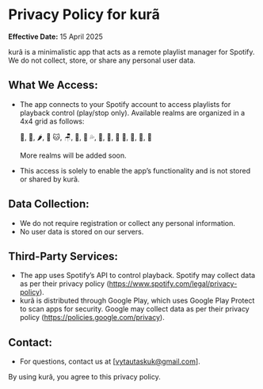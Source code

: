 # Privacy Policy for kurã

**Effective Date:** 15 April 2025

kurã is a minimalistic app that acts as a remote playlist manager for Spotify. We do not collect, store, or share any personal user data.

## What We Access:
- The app connects to your Spotify account to access playlists for playback control (play/stop only). Available realms are organized in a 4x4 grid as follows:

  🍜, 🥞, 🌶️, 👅
  🐱, 🪑, 🍈, 🍑
  💦, 🧠, 🥜, 🍍
  🥵, 🍆, 🍒, 🌽

  More realms will be added soon.
- This access is solely to enable the app’s functionality and is not stored or shared by kurã.

## Data Collection:
- We do not require registration or collect any personal information.
- No user data is stored on our servers.

## Third-Party Services:
- The app uses Spotify’s API to control playback. Spotify may collect data as per their privacy policy (https://www.spotify.com/legal/privacy-policy).
- kurã is distributed through Google Play, which uses Google Play Protect to scan apps for security. Google may collect data as per their privacy policy (https://policies.google.com/privacy).

## Contact:
- For questions, contact us at [vytautaskuk@gmail.com].

By using kurã, you agree to this privacy policy.
